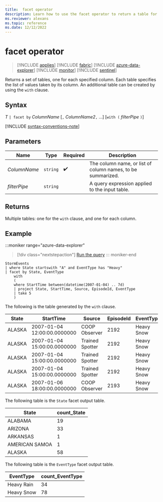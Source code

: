 ```yaml
---
title:  facet operator
description: Learn how to use the facet operator to return a table for each specified column.
ms.reviewer: alexans
ms.topic: reference
ms.date: 12/12/2022
---
```

# facet operator

> [!INCLUDE [applies](../includes/applies-to-version/applies.md)] [!INCLUDE [fabric](../includes/applies-to-version/fabric.md)] [!INCLUDE [azure-data-explorer](../includes/applies-to-version/azure-data-explorer.md)] [!INCLUDE [monitor](../includes/applies-to-version/monitor.md)] [!INCLUDE [sentinel](../includes/applies-to-version/sentinel.md)]

Returns a set of tables, one for each specified column.
Each table specifies the list of values taken by its column.
An additional table can be created by using the `with` clause.

## Syntax

*T* `| facet by` *ColumnName* [`,` *ColumnName2*`,` ...] [`with (` *filterPipe* `)`]

[!INCLUDE [syntax-conventions-note](../includes/syntax-conventions-note.md)]

## Parameters

| Name | Type | Required | Description |
|--|--|--|--|
| *ColumnName* | `string` |  :heavy_check_mark: | The column name, or list of column names, to be summarized.|
| *filterPipe* | `string` | | A query expression applied to the input table.|

## Returns

Multiple tables: one for the `with` clause, and one for each column.

## Example

:::moniker range="azure-data-explorer"
> [!div class="nextstepaction"]
> <a href="https://dataexplorer.azure.com/clusters/help/databases/Samples?query=H4sIAAAAAAAAA2VOywqCQBTdB/7DYVYKKVMUrlsEtdYfGJ0bWujIzE0R/Ph81qK7OvdwXgkbW11bqtl5uwFdQZaQsGKCY2XZdSUXEBcBVWvMwrRvCIVyEDdSbS8m30PlxMj6xbr/Cb0dxptDFuivzFZkOS0rQkbcEdW+Hu08Ev5RyjiUh1CeAkQRYh2sAQMaa56U89b1DRmhedt8qm9KZzTd9d+SAaxehPPyBR9NMsYY/wAAAA==" target="_blank">Run the query</a>
::: moniker-end

```kusto
StormEvents
| where State startswith "A" and EventType has "Heavy"
| facet by State, EventType
    with 
    (
    where StartTime between(datetime(2007-01-04) .. 7d) 
    | project State, StartTime, Source, EpisodeId, EventType
    | take 5
    )
```

The following is the table generated by the `with` clause.

|State|StartTime|Source|EpisodeId|EventType|
|--|--|--|--|--|
|ALASKA|2007-01-04 12:00:00.0000000|COOP Observer|2192|Heavy Snow|
|ALASKA|2007-01-04 15:00:00.0000000|Trained Spotter|2192|Heavy Snow|
|ALASKA|2007-01-04 15:00:00.0000000|Trained Spotter|2192|Heavy Snow|
|ALASKA|2007-01-04 15:00:00.0000000|Trained Spotter|2192|Heavy Snow|
|ALASKA|2007-01-06 18:00:00.0000000|COOP Observer|2193|Heavy Snow|

The following table is the `State` facet output table.

|State|count_State|
|---|---|
|ALABAMA|19|
|ARIZONA|33|
|ARKANSAS|1|
|AMERICAN SAMOA|1|
|ALASKA|58|

The following table is the `EventType` facet output table.

|EventType|count_EventType|
|---|---|
|Heavy Rain|34|
|Heavy Snow|78|
